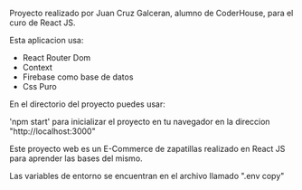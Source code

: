 Proyecto realizado por Juan Cruz Galceran, alumno de CoderHouse, para el curo de React JS.

Esta aplicacion usa:

- React Router Dom
- Context 
- Firebase como base de datos
- Css Puro

En el directorio del proyecto puedes usar:

'npm start' para inicializar el proyecto en tu navegador en la direccion "http://localhost:3000" 

Este proyecto web es un E-Commerce de zapatillas realizado en React JS para aprender las bases del mismo.

Las variables de entorno se encuentran en el archivo llamado ".env copy" 

